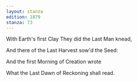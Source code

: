 ```yaml
---
layout: stanza
edition: 1879
stanza: 73
---
```


With Earth's first Clay They did the Last Man knead,

And there of the Last Harvest sow'd the Seed:

And the first Morning of Creation wrote

What the Last Dawn of Reckoning shall read.